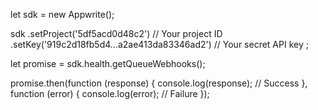 let sdk = new Appwrite();

sdk
    .setProject('5df5acd0d48c2') // Your project ID
    .setKey('919c2d18fb5d4...a2ae413da83346ad2') // Your secret API key
;

let promise = sdk.health.getQueueWebhooks();

promise.then(function (response) {
    console.log(response); // Success
}, function (error) {
    console.log(error); // Failure
});